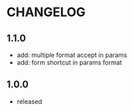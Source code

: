 # CHANGELOG

## 1.1.0

- add: multiple format accept in params
- add: form shortcut in params format

## 1.0.0

- released
